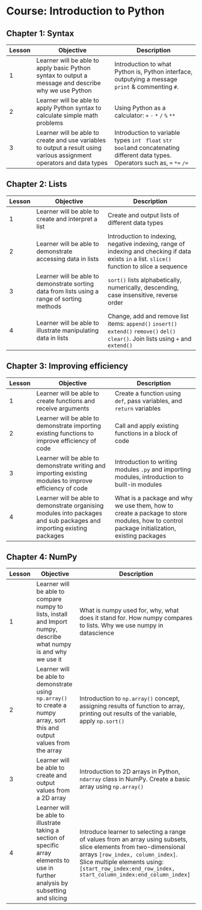 Course: Introduction to Python
================================

Chapter 1: Syntax
-------------------------------------------------------

| Lesson | Objective | Description |
| --------------- | --------------- | --------------- |
|  1 | Learner will be able to apply basic Python syntax to output a message and describe why we use Python | Introduction to what Python is, Python interface, outputying a message `print` & commenting `#`. |
| 2 | Learner will be able to apply Python syntax to calculate simple math problems | Using Python as a calculator: `+` `-` `*`  `/`  `%`  `**`  |
| 3 | Learner will be able to create and use variables to output a result using various assignment operators and data types | Introduction to variable types `int`  ` float`  `str`  `bool`and concatenating different data types. Operators such as, `=` `*=` `/=` |


Chapter 2: Lists
-----------------------------------

| Lesson | Objective | Description |
| --------------- | --------------- | --------------- |
|  1 | Learner will be able to create and interpret a list | Create and output lists of different data types  |
| 2 | Learner will be able to demonstrate accessing data in lists | Introduction to indexing, negative indexing, range of indexing and checking if data exists `in` a list. `slice()` function to slice a sequence |
| 3 | Learner will be able to demonstrate sorting data from lists using a range of sorting methods | `sort()` lists alphabetically, numerically, descending, case insensitive, reverse order |
| 4 | Learner will be able to illustrate manipulating data in lists | Change, add and remove list items: `append()` `insert()` `extend()` `remove()` `del()` `clear()`. Join lists using `+` and `extend()`


Chapter 3: Improving efficiency 
------------------------------------------------

| Lesson | Objective | Description |
| --------------- | --------------- | --------------- |
|  1 | Learner will be able to create functions and receive arguments | Create a function using `def`, pass variables, and `return` variables |
| 2 | Learner will be able to demonstrate importing existing functions to improve efficiency of code | Call and apply existing functions in a block of code |
| 3 | Learner will be able to demonstrate writing and importing existing modules to improve efficiency of code | Introduction to writing modules `.py` and importing modules, introduction to built-in modules |
| 4 | Learner will be able to demonstrate organising modules into packages and sub packages and importing existing packages | What is a package and why we use them, how to create a package to store modules, how to control package initialization, existing packages



Chapter 4: NumPy
----------------------------------------------

| Lesson | Objective | Description |
| --------------- | --------------- | --------------- |
|  1 | Learner will be able to compare numpy to lists, install and Import numpy, describe what numpy is and why we use it | What is numpy used for, why, what does it stand for. How numpy compares to lists. Why we use numpy in datascience |
| 2 | Learner will be able to demonstrate using `np.array()` to create a numpy array, sort this and output values from the array | Introduction to `np.array()` concept, assigning results of function to array, printing out results of the variable, apply `np.sort()` |
| 3 | Learner will be able to create and output values from a 2D array | Introduction to 2D arrays in Python, `ndarray` class in NumPy. Create a basic array using `np.array()` |
| 4 | Learner will be able to illustrate taking a section of specific array elements to use in further analysis by subsetting and slicing | Introduce learner to selecting a range of values from an array using subsets, slice elements from two-dimensional arrays `[row_index, column_index]`. Slice multiple elements using: `[start_row_index:end_row_index, start_column_index:end_column_index]`

